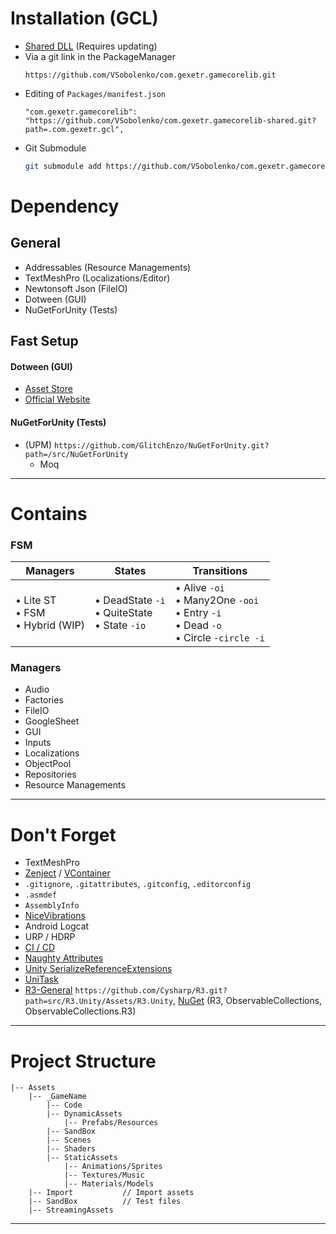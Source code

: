# Installation (GCL)

- [Shared DLL](https://github.com/VSobolenko/com.gexetr.gamecorelib-shared) (Requires updating)
- Via a git link in the PackageManager 
  ```
  https://github.com/VSobolenko/com.gexetr.gamecorelib.git
  ```
- Editing of `Packages/manifest.json`
  ```
  "com.gexetr.gamecorelib": "https://github.com/VSobolenko/com.gexetr.gamecorelib-shared.git?path=.com.gexetr.gcl",
  ```
- Git Submodule
  ```sh
  git submodule add https://github.com/VSobolenko/com.gexetr.gamecorelib Packages/com.gexetr.gamecorelib
  ```
  
# Dependency

## General 

- Addressables (Resource Managements)
- TextMeshPro (Localizations/Editor)
- Newtonsoft Json (FileIO)
- Dotween (GUI)
- NuGetForUnity (Tests)

## Fast Setup
#### Dotween (GUI)
- [Asset Store](https://assetstore.unity.com/packages/tools/animation/dotween-hotween-v2-27676?srsltid=AfmBOooq1yDxnwheWQR_-8s6nq6kAAt4eTU0B3ty3MN30Cj5MoE4V6T7)
- [Official Website](https://dotween.demigiant.com/download.php)

<!--
#### UniTask (ObjectPool)
- [GitHub](https://github.com/Cysharp/UniTask?tab=readme-ov-file#upm-package#:~:text=UPM%20Package)
- (UPM) `https://github.com/Cysharp/UniTask.git?path=src/UniTask/Assets/Plugins/UniTask`
-->

#### NuGetForUnity (Tests)
- (UPM) `https://github.com/GlitchEnzo/NuGetForUnity.git?path=/src/NuGetForUnity`
    - Moq

---

# Contains

### FSM
| Managers               | States                          | Transitions                     |
|------------------------|---------------------------------|---------------------------------|
| • Lite ST<br>• FSM<br>• Hybrid (WIP) | • DeadState `-i`<br>• QuiteState<br>• State `-io` | • Alive `-oi`<br>• Many2One `-ooi`<br>• Entry `-i`<br>• Dead `-o`<br>• Circle `-circle -i` |


### Managers
- Audio
- Factories
- FileIO
- GoogleSheet
- GUI
- Inputs
- Localizations
- ObjectPool
- Repositories
- Resource Managements

---

# Don't Forget
- TextMeshPro
- [Zenject](https://github.com/modesttree/Zenject) / [VContainer](https://vcontainer.hadashikick.jp/)
- `.gitignore`, `.gitattributes`, `.gitconfig`, `.editorconfig`
- `.asmdef`
- `AssemblyInfo`
- [NiceVibrations](https://nice-vibrations.moremountains.com/)
- Android Logcat
- URP / HDRP
- [CI / CD](https://serverspace.by/)
- [Naughty Attributes](https://github.com/dbrizov/NaughtyAttributes?tab=readme-ov-file#Installation)
- [Unity SerializeReferenceExtensions](https://github.com/mackysoft/Unity-SerializeReferenceExtensions)
- [UniTask](https://github.com/Cysharp/UniTask?tab=readme-ov-file#upm-package)
- [R3-General](https://github.com/Cysharp/R3?tab=readme-ov-file#unity) `https://github.com/Cysharp/R3.git?path=src/R3.Unity/Assets/R3.Unity`, [NuGet](https://github.com/GlitchEnzo/NuGetForUnity.git) (R3, ObservableCollections, ObservableCollections.R3)

---

# Project Structure
```
|-- Assets
    |-- _GameName
        |-- Code
        |-- DynamicAssets
            |-- Prefabs/Resources
        |-- SandBox
        |-- Scenes
        |-- Shaders
        |-- StaticAssets
            |-- Animations/Sprites
            |-- Textures/Music
            |-- Materials/Models
    |-- Import           // Import assets
    |-- SandBox          // Test files
    |-- StreamingAssets
```

---
<!--   To myself, so as not to forget
# Basic Optimization
- **Enable Physics Layer if needed** (default: all disabled)
    - `Edit -> Project Settings -> Layer Collision Matrix`
- **Optimize Draw Calls:**
    1. Enable Static Batching: `Edit -> Project Settings -> Player -> Other Settings -> Rendering -> Static Batching`
    2. Enable Dynamic Batching: `Edit -> Project Settings -> Player -> Other Settings -> Rendering -> Dynamic Batching`
    3. Enable GPU Instancing in Material: `Material -> Advanced Option -> Enable GPU Instancing`
- **Use Linear Color Space:**
    - `Edit -> Project Settings -> Player -> Other Settings -> Rendering -> Color Space`
- **Use Sprite Atlas:**
    - Enable in `Edit -> Project Settings -> Editor -> Sprite Packer -> Always Enabled`
- **Disable UI Raycast Target** on GameObjects that don't require it
- **Disable Pixel Perfect** in Canvas (if not needed): `Canvas -> Pixel Perfect`
- **Enable Managed Code Stripping**
- **Mark static GameObjects as 'Static'**

---

# Scenes
- If there's only one scene, name it: **Main**
- Test scene should be named: **Test**
- Always use meaningful scene names!
-->

<!--   Быстрое руководство, как работать с git modules
#### //SETUP
- `git submodule add https://github.com/VSobolenko/com.gexetr.gamecorelib` - add submodule to folder root
- add submodule to folder Packages (./GameCor/.git):
```
git submodule add https://github.com/VSobolenko/com.gexetr.gamecorelib Packages/com.gexetr.gamecorelib
```

.. git clone https://github.com/VSobolenko...
- `git submodule init` - run this command after "git clone" to initialize the submodule 
- `git submodule update` - run this command after "git submodule init" to fetch repository data and checkout commit(analog "git clone" but for a submodule)

что бы не делать init и update после git clone, а автоматически сразу инициализировать подмодули, можно клонировани с параметром "--recurse-submodules"
- `git clone --recurse-submodules` https://github.com/VSobolenko

если клонирование было без параметра "--recurse-submodules", то можно выполнить команду ниже, для быстрой инициализации и репозитория
- `git submodule update --init` - объединение команд "git submodule init" и "git submodule update"
- `git submodule update --init --recursive` - объединение команд "git submodule init" и "git submodule update"

#### //UPDATE
для получения изменений, необходимо перейти в папку с подмодулем и выполнить команды "git fetch" и "git merge origin/master"
- `git submodule update --remote [ModuleName]` - автоматическое выполнение команд "git fetch" и "git merge origin/master", до текущего состояния ветки master
- `git submodule update --remote --merge [ModuleName]` - автоматическое выполнение команд "git fetch" и "git merge origin/master", до текущего состояния ветки master
- `git config -f .gitmodules submodule.DbConnector.branch [BranchName]` - установление ветки [BranchName] по умолчанию
- `git push --recurse-submodules=on-demand` - отправить изменения и локальные и всех подмодулей
- `git push --recurse-submodules=check` - отправить локальные изменения и если присутсвует изменения в подмодуле остановить всё выполнение команды

#### //USEFUL
- `git config status.submodulesummary 1` - отображать краткие сведения для сабмодуля при выполнении команды git status
- `git config --global diff.submodule log` -более детальныя информация при команде git diff

#### //DELETE
- удалить сам модуль
- удалить .gitmodule
- удалить .git/modules
- удалить .git/config/submodule
-->
